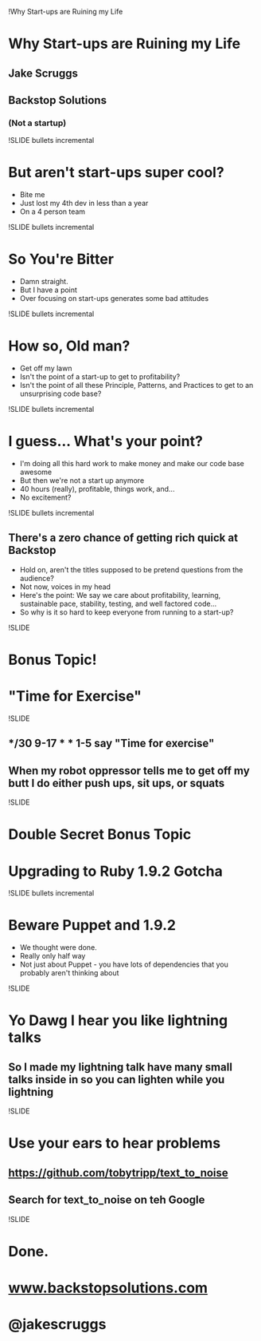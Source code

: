 !Why Start-ups are Ruining my Life
# Why Start-ups are Ruining my Life #
## Jake Scruggs ##
## Backstop Solutions ##
### (Not a startup) ##

!SLIDE bullets incremental
# But aren't start-ups super cool? #

* Bite me
* Just lost my 4th dev in less than a year
* On a 4 person team

!SLIDE bullets incremental
# So You're Bitter #

* Damn straight.
* But I have a point
* Over focusing on start-ups generates some bad attitudes

!SLIDE bullets incremental
# How so, Old man? #

* Get off my lawn
* Isn't the point of a start-up to get to profitability?
* Isn't the point of all these Principle, Patterns, and Practices to get to an unsurprising code base?

!SLIDE bullets incremental
# I guess... What's your point? #

* I'm doing all this hard work to make money and make our code base awesome
* But then we're not a start up anymore
* 40 hours (really), profitable, things work, and...
* No excitement?

!SLIDE bullets incremental
## There's a zero chance of getting rich quick at Backstop ##

* Hold on, aren't the titles supposed to be pretend questions from the audience?
* Not now, voices in my head
* Here's the point: We say we care about profitability, learning, sustainable pace, stability, testing, and well factored code...
* So why is it so hard to keep everyone from running to a start-up?

!SLIDE
# Bonus Topic!
# "Time for Exercise"

!SLIDE
## */30 9-17 * * 1-5 say "Time for exercise" ##
## When my robot oppressor tells me to get off my butt I do either push ups, sit ups, or squats ##

!SLIDE
# Double Secret Bonus Topic #
# Upgrading to Ruby 1.9.2 Gotcha #

!SLIDE bullets incremental
# Beware Puppet and 1.9.2

* We thought were done. 
* Really only half way
* Not just about Puppet - you have lots of dependencies that you probably aren't thinking about

!SLIDE
# Yo Dawg I hear you like lightning talks #
## So I made my lightning talk have many small talks inside in so you can lighten while you lightning ##

!SLIDE
# Use your ears to hear problems #
## https://github.com/tobytripp/text_to_noise ##
## Search for text_to_noise on teh Google ##

!SLIDE
# Done. #
# www.backstopsolutions.com #
# @jakescruggs #

